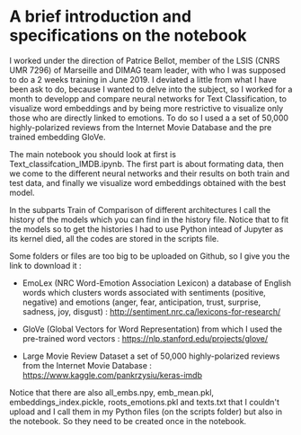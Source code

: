 # A brief introduction and specifications on the notebook
I worked under the direction of Patrice Bellot, member of the LSIS (CNRS UMR 7296) of Marseille and DIMAG team leader, with who I was supposed to do a 2 weeks training in June 2019. I deviated a little from what I have been ask to do, because I wanted to delve into the subject, so I worked for a month to developp and compare neural networks for Text Classification, to visualize word embeddings and by being more restrictive to visualize only those who are directly linked to emotions. To do so I used a a set of 50,000 highly-polarized reviews from the Internet Movie Database and the pre trained embedding GloVe.

The main notebook you should look at first is Text_classifcation_IMDB.ipynb. The first part is about formating data, then we come to the different neural networks and their results on both train and test data, and finally we visualize word embeddings obtained with the best model.

In the subparts Train of Comparison of different architectures I call the history of the models which you can find in the history file. Notice that to fit the models so to get the histories I had to use Python intead of Jupyter as its kernel died, all the codes are stored in the scripts file.

Some folders or files are too big to be uploaded on Github, so I give you the link to download it :

- EmoLex (NRC Word-Emotion Association Lexicon) a database of English words which clusters words associated with sentiments (positive, negative) and emotions (anger, fear, anticipation, trust, surprise, sadness, joy, disgust)  : 
http://sentiment.nrc.ca/lexicons-for-research/

- GloVe (Global Vectors for Word Representation) from which I used the pre-trained word vectors :
https://nlp.stanford.edu/projects/glove/

- Large Movie Review Dataset a set of 50,000 highly-polarized reviews from the Internet Movie Database :
https://www.kaggle.com/pankrzysiu/keras-imdb

Notice that there are also all_embs.npy, emb_mean.pkl, embeddings_index.pickle, roots_emotions.pkl and texts.txt that I couldn't upload and I call them in my Python files (on the scripts folder) but also in the notebook. So they need to be created once in the notebook. 
